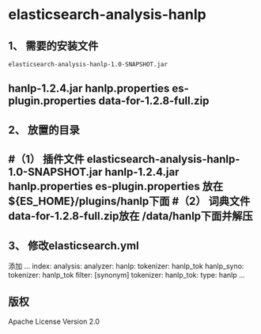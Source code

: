 elasticsearch-analysis-hanlp
========

## 1、	需要的安装文件
    elasticsearch-analysis-hanlp-1.0-SNAPSHOT.jar
hanlp-1.2.4.jar
hanlp.properties
es-plugin.properties
data-for-1.2.8-full.zip
----------------------

## 2、	放置的目录
#（1）	插件文件
	   elasticsearch-analysis-hanlp-1.0-SNAPSHOT.jar
hanlp-1.2.4.jar
hanlp.properties
es-plugin.properties
	   放在${ES_HOME}/plugins/hanlp下面
#（2）	词典文件
data-for-1.2.8-full.zip放在 /data/hanlp下面并解压
----------------------

## 3、	修改elasticsearch.yml
添加
...
index:
    analysis:
        analyzer:
            hanlp:
                tokenizer: hanlp_tok
            hanlp_syno:
                tokenizer: hanlp_tok
                filter: [synonym]
        tokenizer:
            hanlp_tok:
                type: hanlp
...

## 版权
 Apache License Version 2.0
